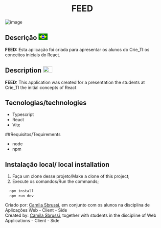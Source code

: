 <h1 align="center"> FEED </h1>

![image](https://user-images.githubusercontent.com/40186019/194641020-4a0182e6-f4e2-48fa-972f-c1d88ca9e1f0.png)



## Descrição <img src="https://github.com/pedrorivald/bandeira-brasil/blob/master/estrelas.PNG" height="21" width="30">
<strong>FEED:</strong>  Esta aplicação foi criada para apresentar os alunos do Crie_TI os conceitos iniciais do React. 

 
## Description <img src="https://static.todamateria.com.br/upload/ba/nd/bandeira_americana_bb.jpg" height="21" width="30"> 
<strong>FEED:</strong>  This application was created for a presentation the students at Crie_TI the initial concepts of React

## Tecnologias/technologies
- Typescript
- React
- Vite


##Requisitos/Tequirements
- node
- npm


## Instalação local/ local installation


1. Faça um clone desse projeto/Make a clone of this project;
2. Execute os comandos/Run the commands;

```
  npm install
  npm run dev
```


Criado por: [Camila Sbrussi](https://github.com/camisbrussi/), em conjunto com os alunos na disciplina de Aplicações Web - Client - Side </br>
Created by: [Camila Sbrussi](https://github.com/camisbrussi/), together with students in the discipline of Web Applications - Client - Side
